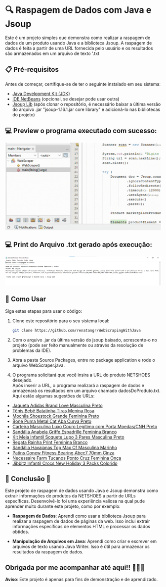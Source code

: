 # 🔍 Raspagem de Dados com Java e Jsoup 

Este é um projeto simples que demonstra como realizar a raspagem de dados de um produto usando Java e a biblioteca Jsoup. A raspagem de dados é feita a partir de uma URL fornecida pelo usuário e os resultados são armazenados em um arquivo de texto '.txt
## 📋 Pré-requisitos

Antes de começar, certifique-se de ter o seguinte instalado em seu sistema:

- [Java Development Kit (JDK)](https://www.oracle.com/java/technologies/javase-downloads.html)
- [IDE NetBeans](https://netbeans.apache.org/download/index.html) (opcional, se desejar pode usar outra)
- [Jsoup Lib](https://jsoup.org/download) (após clonar o repositório, é necessário baixar a última versão do arquivo .jar "jsoup-1.16.1.jar core library" e adicioná-lo nas bibliotecas do projeto)

  
## 💻 Preview o programa executado com sucesso:   

<img src="https://github.com/renatangr/WebScrapingWithJava/blob/main/webscraperresults.gif" alt="Animado" width="800">

## 💻 Print do Arquivo .txt gerado após execução:  

<img src="https://github.com/renatangr/WebScrapingWithJava/blob/main/arquivotxtcriado.png" alt="png" width="1200">


## 🚀 Como Usar

Siga estas etapas para usar o código:

1. Clone este repositório para o seu sistema local:

   ```bash
   git clone https://github.com/renatangr/WebScrapingWithJava
   
2. Com o arquivo .jar da última versão do jsoup baixado, acrescente-o no projeto (pode ser feito manualmente ou através da resolução de problemas da IDE).
3. Abra a pasta Source Packages, entre no package application e rode o arquivo WebScraper.java.
4. O programa solicitará que você insira a URL do produto NETSHOES desejado.    
   Após inserir a URL, o programa realizará a raspagem de dados e armazenará os resultados em um arquivo chamado dadosDoProduto.txt.     
   Aqui estão algumas sugestões de URLs:
- [Jaqueta Adidas Brand Love Masculina Preto](https://www.netshoes.com.br/jaqueta-adidas-brand-love-masculina-preto-FB8-3644-006)
- [Tênis Bebê Batatinha Tiras Menina Rosa](https://www.netshoes.com.br/tenis-bebe-batatinha-tiras-menina-rosa-U62-0578-018)
- [Mochila Shoestock Grande Feminina Preto](https://www.netshoes.com.br/mochila-shoestock-grande-feminina-preto-O01-5426-006)
- [Boné Puma Metal Cat Aba Curva Preto](https://www.netshoes.com.br/bone-puma-metal-cat-aba-curva-preto-D14-3044-006)
- [Carteira Masculina Luxo Couro Legítimo com Porta Moedas/CNH Preto](https://www.netshoes.com.br/carteira-masculina-luxo-couro-legitimo-com-porta-moedascnh-preto-BO2-0012-006)
- [Sandália Anabela Griffe Espadrille Feminina Branco](https://www.netshoes.com.br/sandalia-anabela-griffe-espadrille-feminina-branco-BAV-0210-014)
- [Kit Meia Infantil Soquete Lupo 3 Pares Masculina Preto](https://www.netshoes.com.br/kit-meia-infantil-soquete-lupo-3-pares-masculina-preto-DCP-4822-006)
- [Regata Rainha Print Feminina Branco](https://www.netshoes.com.br/regata-rainha-print-feminina-branco-D50-2107-014)
- [Sandália Havaianas Top Max Cf Masculina Marinho](https://www.netshoes.com.br/sandalia-havaianas-top-max-cf-masculina-marinho-D53-0614-012)
- [Patins Gonew Fitness Bearing Abec7 70mm Cinza](https://www.netshoes.com.br/patins-gonew-fitness-bearing-abec7-70mm-cinza-C62-3461-010)
- [Necessaire Farm Tucanos Ponto Cruz Feminina Onça](https://www.netshoes.com.br/necessaire-farm-tucanos-ponto-cruz-feminina-onca-I98-6915-209)
- [Jibbitz Infantil Crocs New Holiday 3 Packs Colorido](https://www.netshoes.com.br/jibbitz-infantil-crocs-new-holiday-3-packs-colorido-FDT-0581-888)

## 🎉 Conclusão 🎉
 
Este projeto de raspagem de dados usando Java e Jsoup demonstra como extrair informações de produtos da NETSHOES a partir de URLs específicas. Desenvolvê-lo foi uma experiência valiosa na qual pude aprender muito durante este projeto, como por exemplo:

- **Raspagem de Dados**: Aprendi como usar a biblioteca Jsoup para realizar a raspagem de dados de páginas da web. Isso inclui extrair informações específicas de elementos HTML e processar os dados obtidos.

- **Manipulação de Arquivos em Java**: Aprendi como criar e escrever em arquivos de texto usando Java Writer. Isso é útil para armazenar os resultados da raspagem de dados.

## Obrigada por me acompanhar até aqui!! 👏👏👏

**Aviso**: Este projeto é apenas para fins de demonstração e de aprendizado.

